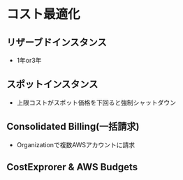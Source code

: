 # コスト最適化

## リザーブドインスタンス

- 1年or3年

## スポットインスタンス

- 上限コストがスポット価格を下回ると強制シャットダウン

## Consolidated Billing(一括請求)

- Organizationで複数AWSアカウントに請求

## CostExprorer & AWS Budgets

